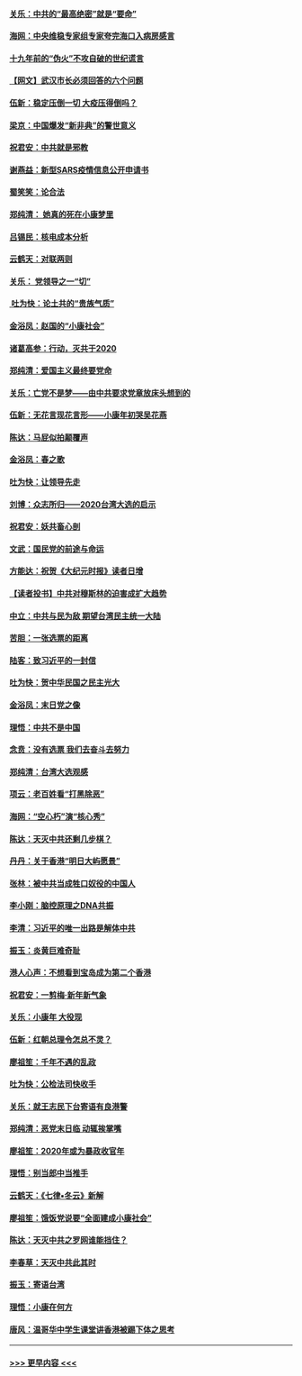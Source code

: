 #### [关乐：中共的“最高绝密”就是“要命”](../pages/nsc993/n11816946.md?t=01250544) 
#### [海网：中央维稳专家组专家夸完海口入病房感言](../pages/nsc993/n11815138.md?t=01250544) 
#### [十九年前的“伪火”不攻自破的世纪谎言](../pages/nsc993/n11813238.md?t=01250544) 
#### [【网文】武汉市长必须回答的六个问题](../pages/nsc993/n11813848.md?t=01250544) 
#### [伍新：稳定压倒一切 大疫压得倒吗？](../pages/nsc993/n11812634.md?t=01250544) 
#### [梁京：中国爆发“新非典”的警世意义](../pages/nsc993/n11812554.md?t=01250544) 
#### [祝君安：中共就是邪教](../pages/nsc993/n11812431.md?t=01250544) 
#### [谢燕益：新型SARS疫情信息公开申请书](../pages/nsc993/n11808840.md?t=01250544) 
#### [蜀笑笑：论合法](../pages/nsc993/n11808064.md?t=01250544) 
#### [郑纯清： 她真的死在小康梦里](../pages/nsc993/n11806623.md?t=01250544) 
#### [吕锡民：核电成本分析](../pages/nsc993/n11806284.md?t=01250544) 
#### [云鹤天：对联两则](../pages/nsc993/n11805957.md?t=01250544) 
#### [关乐： 党领导之一“切”](../pages/nsc993/n11804505.md?t=01250544) 
#### [ 吐为快：论土共的“贵族气质”](../pages/nsc993/n11804490.md?t=01250544) 
#### [金浴凤：赵国的“小康社会”](../pages/nsc993/n11804452.md?t=01250544) 
#### [诸葛高参：行动，灭共于2020](../pages/nsc993/n11804120.md?t=01250544) 
#### [郑纯清：爱国主义最终要党命](../pages/nsc993/n11802197.md?t=01250544) 
#### [关乐：亡党不是梦——由中共要求党章放床头想到的](../pages/nsc993/n11802156.md?t=01250544) 
#### [伍新：无花言现花言形——小康年初哭吴花燕](../pages/nsc993/n11800044.md?t=01250544) 
#### [陈达：马屁似拍颠覆声](../pages/nsc993/n11800010.md?t=01250544) 
#### [金浴凤：春之歌](../pages/nsc993/n11797687.md?t=01250544) 
#### [吐为快：让领导先走](../pages/nsc993/n11797512.md?t=01250544) 
#### [刘博：众志所归——2020台湾大选的启示](../pages/nsc993/n11796878.md?t=01250544) 
#### [祝君安：妖共畜心剖](../pages/nsc993/n11794273.md?t=01250544) 
#### [文武：国民党的前途与命运](../pages/nsc993/n11794198.md?t=01250544) 
#### [方能达：祝贺《大纪元时报》读者日增](../pages/nsc993/n11793807.md?t=01250544) 
#### [【读者投书】中共对穆斯林的迫害成扩大趋势](../pages/nsc993/n11791371.md?t=01250544) 
#### [中立：中共与民为敌 期望台湾民主统一大陆](../pages/nsc993/n11790392.md?t=01250544) 
#### [苦胆：一张选票的距离](../pages/nsc993/n11788914.md?t=01250544) 
#### [陆客：致习近平的一封信](../pages/nsc993/n11788867.md?t=01250544) 
#### [吐为快：贺中华民国之民主光大](../pages/nsc993/n11788618.md?t=01250544) 
#### [金浴凤：末日党之像](../pages/nsc993/n11787475.md?t=01250544) 
#### [理悟：中共不是中国](../pages/nsc993/n11787463.md?t=01250544) 
#### [念贲：没有选票  我们去奋斗去努力](../pages/nsc993/n11787398.md?t=01250544) 
#### [郑纯清：台湾大选观感](../pages/nsc993/n11786210.md?t=01250544) 
#### [项云：老百姓看“打黑除恶”](../pages/nsc993/n11785398.md?t=01250544) 
#### [海网：“空心朽”演“核心秀”](../pages/nsc993/n11783874.md?t=01250544) 
#### [陈达：天灭中共还剩几步棋？](../pages/nsc993/n11783719.md?t=01250544) 
#### [丹丹：关于香港“明日大屿愿景”](../pages/nsc993/n11783273.md?t=01250544) 
#### [张林：被中共当成牲口奴役的中国人](../pages/nsc993/n11782397.md?t=01250544) 
#### [李小刚：脑控原理之DNA共振](../pages/nsc993/n11780962.md?t=01250544) 
#### [李清：习近平的唯一出路是解体中共](../pages/nsc993/n11780866.md?t=01250544) 
#### [振玉：炎黄巨难奇耻](../pages/nsc993/n11779632.md?t=01250544) 
#### [港人心声：不想看到宝岛成为第二个香港](../pages/nsc993/n11778817.md?t=01250544) 
#### [祝君安：一剪梅‧新年新气象](../pages/nsc993/n11776340.md?t=01250544) 
#### [关乐：小康年 大役现](../pages/nsc993/n11774213.md?t=01250544) 
#### [伍新：红朝总理令怎总不灵？](../pages/nsc993/n11770813.md?t=01250544) 
#### [廖祖笙：千年不遇的乱政](../pages/nsc993/n11770373.md?t=01250544) 
#### [吐为快：公检法司快收手](../pages/nsc993/n11770359.md?t=01250544) 
#### [关乐：就王志民下台寄语有良港警](../pages/nsc993/n11769903.md?t=01250544) 
#### [郑纯清：恶党末日临 动辄挨掌嘴](../pages/nsc993/n11769356.md?t=01250544) 
#### [廖祖笙：2020年或为暴政收官年](../pages/nsc993/n11768216.md?t=01250544) 
#### [理悟：别当郎中当推手](../pages/nsc993/n11768243.md?t=01250544) 
#### [云鹤天：《七律▪冬云》新解](../pages/nsc993/n11768204.md?t=01250544) 
#### [廖祖笙：饿饭党说要“全面建成小康社会”](../pages/nsc993/n11767482.md?t=01250544) 
#### [陈达：天灭中共之罗网谁能挡住？](../pages/nsc993/n11767465.md?t=01250544) 
#### [李春草：天灭中共此其时](../pages/nsc993/n11767452.md?t=01250544) 
#### [振玉：寄语台湾](../pages/nsc993/n11767432.md?t=01250544) 
#### [理悟：小康在何方](../pages/nsc993/n11767394.md?t=01250544) 
#### [唐风：温哥华中学生课堂讲香港被踢下体之思考](../pages/nsc993/n11766848.md?t=01250544) 

----
#### [ >>> 更早内容 <<< ](../indexes/nsc993-earlier.md)
